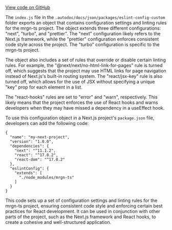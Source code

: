 [View code on GitHub](https://github.com/mrgnlabs/mrgn-ts/.autodoc/docs/json/packages/eslint-config-custom)

The `index.js` file in the `.autodoc/docs/json/packages/eslint-config-custom` folder exports an object that contains configuration settings and linting rules for the mrgn-ts project. The object extends three different configurations: "next", "turbo", and "prettier". The "next" configuration likely refers to the Next.js framework, while the "prettier" configuration enforces consistent code style across the project. The "turbo" configuration is specific to the mrgn-ts project.

The object also includes a set of rules that override or disable certain linting rules. For example, the "@next/next/no-html-link-for-pages" rule is turned off, which suggests that the project may use HTML links for page navigation instead of Next.js's built-in routing system. The "react/jsx-key" rule is also turned off, which allows for the use of JSX without specifying a unique "key" prop for each element in a list.

The "react-hooks" rules are set to "error" and "warn", respectively. This likely means that the project enforces the use of React hooks and warns developers when they may have missed a dependency in a useEffect hook.

To use this configuration object in a Next.js project's `package.json` file, developers can add the following code:

```
{
  "name": "my-next-project",
  "version": "1.0.0",
  "dependencies": {
    "next": "^11.1.2",
    "react": "^17.0.2",
    "react-dom": "^17.0.2"
  },
  "eslintConfig": {
    "extends": [
      "./node_modules/mrgn-ts"
    ]
  }
}
```

This code sets up a set of configuration settings and linting rules for the mrgn-ts project, ensuring consistent code style and enforcing certain best practices for React development. It can be used in conjunction with other parts of the project, such as the Next.js framework and React hooks, to create a cohesive and well-structured application.
